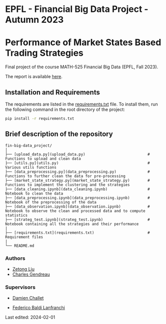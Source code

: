 # EPFL - Financial Big Data Project - Autumn 2023

# Performance of Market States Based Trading Strategies

Final project of the course MATH-525 Financial Big Data (EPFL, Fall 2023).

The report is available [here](report.pdf).

## Installation and Requirements

The requirements are listed in the [requirements.txt](requirements.txt) file. To install them, run the following command in the root directory of the project:

``` bash
pip install -r requirements.txt
```

## Brief description of the repository

```         
fin-big-data_project/
│
├── [upload_data.py](upload_data.py)                            # Functions to upload and clean data
├── [utils.py](utils.py)                                        # Various utils functions
├── [data_preprocessing.py](data_preprocessing.py)              # Functions to further clean the data for pre-processing
├── [market_state_strategy.py](market_state_strategy.py)        # Functions to implement the clustering and the strategies
├── [data_cleaning.ipynb](data_cleaning.ipynb)                  # Notebook to clean the data
├── [data_preprocessing.ipynb](data_preprocessing.ipynb)        # Notebook of the preprocessing of the data
├── [data_observation.ipynb](data_observation.ipynb)            # Notebook to observe the clean and processed data and to compute statistics 
├── [strateg_test.ipynb](strateg_test.ipynb)                    # Notebook containing all the strategies and their performance
|
├── [requirements.txt](requirements.txt)                        # Requirement files
|
└── README.md 
```

### Authors

-   [Zetong Liu](https://github.com/ZetongLiu)
-   [Charles Gendreau](https://github.com/kalos11)

### Supervisors

-   [Damien Challet](https://people.epfl.ch/damien.challet)

-   [Federico Baldi Lanfranchi](https://people.epfl.ch/federico.baldilanfranchi)

Last edited: 2024-02-01
